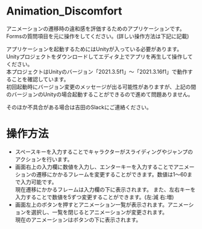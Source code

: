 # Animation_Discomfort
アニメーションの遷移時の違和感を評価するためのアプリケーションです。  
Formsの質問項目を元に操作をしてください。(詳しい操作方法は下記に記載)  

アプリケーションを起動するためにはUnityが入っている必要があります。  
Unityプロジェクトをダウンロードしてエディタ上でアプリを再生して操作してください。  
本プロジェクトはUnityのバージョン「2021.3.5f1」～「2021.3.16f1」で動作することを確認しています。  
初回起動時にバージョン変更のメッセージが出る可能性がありますが、上記の間のバージョンのUnityの場合起動することができるので進めて問題ありません。
  
そのほか不具合がある場合は吉田のSlackにご連絡ください。

# 操作方法
- スペースキーを入力することでキャラクターがスライディングやジャンプのアクションを行います。  
- 画面右上の入力欄に数値を入力し、エンターキーを入力することでアニメーションの遷移にかかるフレームを変更することができます。数値は1～60まで入力可能です。  
現在遷移にかかるフレームは入力欄の下に表示されます。
また、左右キーを入力することで数値を5ずつ変更することができます。(左:減 右:増)  
- 画面左上のボタンを押すとアニメーション一覧が表示されます。アニメーションを選択し、一覧を閉じるとアニメーションが変更されます。  
現在のアニメーションはボタンの下に表示されます。  

